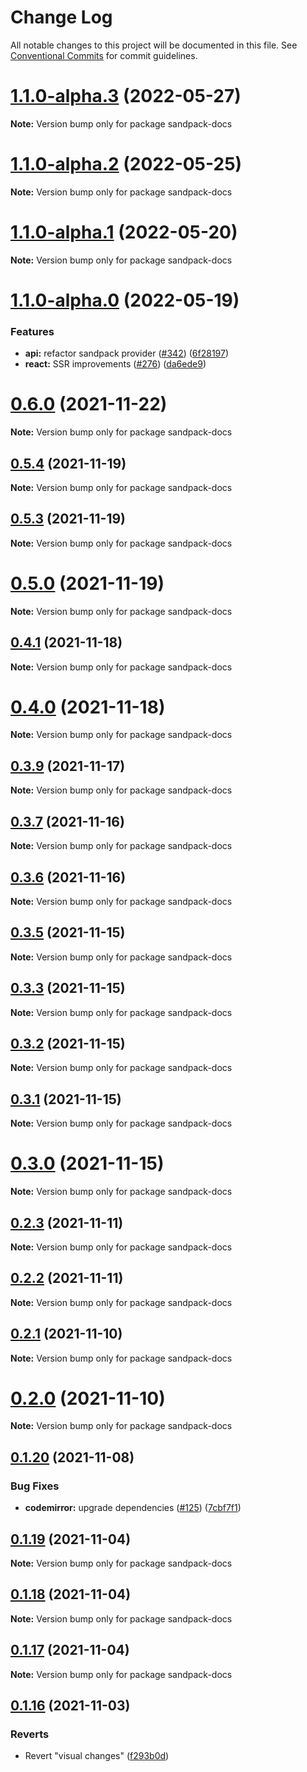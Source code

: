 # Change Log

All notable changes to this project will be documented in this file.
See [Conventional Commits](https://conventionalcommits.org) for commit guidelines.

# [1.1.0-alpha.3](https://github.com/codesandbox/sandpack/compare/v1.1.0-alpha.2...v1.1.0-alpha.3) (2022-05-27)

**Note:** Version bump only for package sandpack-docs





# [1.1.0-alpha.2](https://github.com/codesandbox/sandpack/compare/v1.1.0-alpha.1...v1.1.0-alpha.2) (2022-05-25)

**Note:** Version bump only for package sandpack-docs





# [1.1.0-alpha.1](https://github.com/codesandbox/sandpack/compare/v1.1.0-alpha.0...v1.1.0-alpha.1) (2022-05-20)

**Note:** Version bump only for package sandpack-docs





# [1.1.0-alpha.0](https://github.com/codesandbox/sandpack/compare/v0.19.7...v1.1.0-alpha.0) (2022-05-19)


### Features

* **api:** refactor sandpack provider  ([#342](https://github.com/codesandbox/sandpack/issues/342)) ([6f28197](https://github.com/codesandbox/sandpack/commit/6f2819710be3ca693e6805e9ed64a964139d7d35))
* **react:** SSR improvements ([#276](https://github.com/codesandbox/sandpack/issues/276)) ([da6ede9](https://github.com/codesandbox/sandpack/commit/da6ede9c4d4231cd577dcdad203c774cbac60c58))





# [0.6.0](https://github.com/codesandbox/sandpack/compare/v0.5.4...v0.6.0) (2021-11-22)

**Note:** Version bump only for package sandpack-docs





## [0.5.4](https://github.com/codesandbox/sandpack/compare/v0.5.3...v0.5.4) (2021-11-19)

**Note:** Version bump only for package sandpack-docs





## [0.5.3](https://github.com/codesandbox/sandpack/compare/v0.5.2...v0.5.3) (2021-11-19)

**Note:** Version bump only for package sandpack-docs





# [0.5.0](https://github.com/codesandbox/sandpack/compare/v0.4.1...v0.5.0) (2021-11-19)

**Note:** Version bump only for package sandpack-docs





## [0.4.1](https://github.com/codesandbox/sandpack/compare/v0.4.0...v0.4.1) (2021-11-18)

**Note:** Version bump only for package sandpack-docs





# [0.4.0](https://github.com/codesandbox/sandpack/compare/v0.3.10...v0.4.0) (2021-11-18)

**Note:** Version bump only for package sandpack-docs





## [0.3.9](https://github.com/codesandbox/sandpack/compare/v0.3.8...v0.3.9) (2021-11-17)

**Note:** Version bump only for package sandpack-docs





## [0.3.7](https://github.com/codesandbox/sandpack/compare/v0.3.6...v0.3.7) (2021-11-16)

**Note:** Version bump only for package sandpack-docs





## [0.3.6](https://github.com/codesandbox/sandpack/compare/v0.3.5...v0.3.6) (2021-11-16)

**Note:** Version bump only for package sandpack-docs





## [0.3.5](https://github.com/codesandbox/sandpack/compare/v0.3.4...v0.3.5) (2021-11-15)

**Note:** Version bump only for package sandpack-docs





## [0.3.3](https://github.com/codesandbox/sandpack/compare/v0.3.2...v0.3.3) (2021-11-15)

**Note:** Version bump only for package sandpack-docs





## [0.3.2](https://github.com/codesandbox/sandpack/compare/v0.3.1...v0.3.2) (2021-11-15)

**Note:** Version bump only for package sandpack-docs





## [0.3.1](https://github.com/codesandbox/sandpack/compare/v0.3.0...v0.3.1) (2021-11-15)

**Note:** Version bump only for package sandpack-docs





# [0.3.0](https://github.com/codesandbox/sandpack/compare/v0.2.3...v0.3.0) (2021-11-15)

**Note:** Version bump only for package sandpack-docs





## [0.2.3](https://github.com/codesandbox/sandpack/compare/v0.2.2...v0.2.3) (2021-11-11)

**Note:** Version bump only for package sandpack-docs





## [0.2.2](https://github.com/codesandbox/sandpack/compare/v0.2.1...v0.2.2) (2021-11-11)

**Note:** Version bump only for package sandpack-docs





## [0.2.1](https://github.com/codesandbox/sandpack/compare/v0.2.0...v0.2.1) (2021-11-10)

**Note:** Version bump only for package sandpack-docs





# [0.2.0](https://github.com/codesandbox/sandpack/compare/v0.1.20...v0.2.0) (2021-11-10)

**Note:** Version bump only for package sandpack-docs





## [0.1.20](https://github.com/codesandbox/sandpack/compare/v0.1.19...v0.1.20) (2021-11-08)


### Bug Fixes

* **codemirror:** upgrade dependencies ([#125](https://github.com/codesandbox/sandpack/issues/125)) ([7cbf7f1](https://github.com/codesandbox/sandpack/commit/7cbf7f1aa8f07b4826eb8ebbeb1ca5d868b5c4df))





## [0.1.19](https://github.com/codesandbox/sandpack/compare/v0.1.18...v0.1.19) (2021-11-04)

**Note:** Version bump only for package sandpack-docs





## [0.1.18](https://github.com/codesandbox/sandpack/compare/v0.1.17...v0.1.18) (2021-11-04)

**Note:** Version bump only for package sandpack-docs





## [0.1.17](https://github.com/codesandbox/sandpack/compare/v0.1.16...v0.1.17) (2021-11-04)

**Note:** Version bump only for package sandpack-docs





## [0.1.16](https://github.com/codesandbox/sandpack/compare/v0.1.15...v0.1.16) (2021-11-03)


### Reverts

* Revert "visual changes" ([f293b0d](https://github.com/codesandbox/sandpack/commit/f293b0dc1007939d39124a6fa2ee0f62d15399a7))
